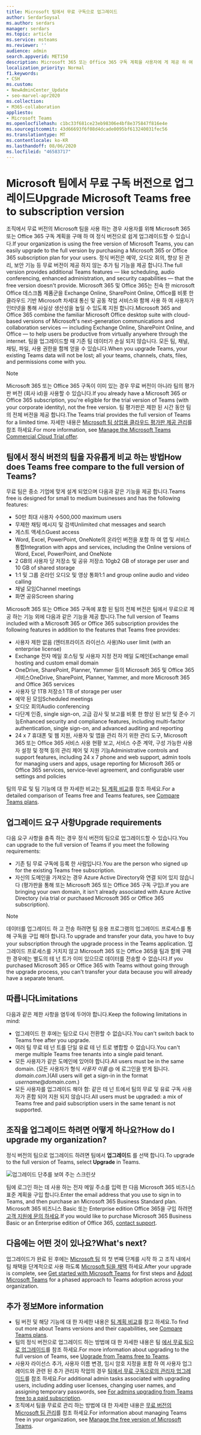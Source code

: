 ```yaml
---
title: Microsoft 팀에서 무료 구독으로 업그레이드
author: SerdarSoysal
ms.author: serdars
manager: serdars
ms.topic: article
ms.service: msteams
ms.reviewer: ''
audience: admin
search.appverid: MET150
description: Microsoft 365 또는 Office 365 구독 계획을 사용자에 게 제공 하 여 무료 버전의 Microsoft 팀에서 정식 버전으로 간편 하 게 업그레이드 하는 방법에 대해 알아봅니다.
localization_priority: Normal
f1.keywords:
- CSH
ms.custom:
- NewAdminCenter_Update
- seo-marvel-apr2020
ms.collection:
- M365-collaboration
appliesto:
- Microsoft Teams
ms.openlocfilehash: c1bc33f681ce23eb98306e4bf8e375847f816e4e
ms.sourcegitcommit: 43d66693f6f08d4dcade0095bf613240031fec56
ms.translationtype: MT
ms.contentlocale: ko-KR
ms.lasthandoff: 08/06/2020
ms.locfileid: "46583717"
---
```

# <a name="upgrade-microsoft-teams-free-to-subscription-version"></a><span data-ttu-id="a9db9-103">Microsoft 팀에서 무료 구독 버전으로 업그레이드</span><span class="sxs-lookup"><span data-stu-id="a9db9-103">Upgrade Microsoft Teams free to subscription version</span></span>

<span data-ttu-id="a9db9-104">조직에서 무료 버전의 Microsoft 팀을 사용 하는 경우 사용자를 위해 Microsoft 365 또는 Office 365 구독 계획을 구매 하 여 정식 버전으로 쉽게 업그레이드할 수 있습니다.</span><span class="sxs-lookup"><span data-stu-id="a9db9-104">If your organization is using the free version of Microsoft Teams, you can easily upgrade to the full version by purchasing a Microsoft 365 or Office 365 subscription plan for your users.</span></span> <span data-ttu-id="a9db9-105">정식 버전은 예약, 오디오 회의, 향상 된 관리, 보안 기능 등 무료 버전이 제공 하지 않는 추가 팀 기능을 제공 합니다.</span><span class="sxs-lookup"><span data-stu-id="a9db9-105">The full version provides additional Teams features — like scheduling, audio conferencing, enhanced administration, and security capabilities — that the free version doesn't provide.</span></span> <span data-ttu-id="a9db9-106">Microsoft 365 및 Office 365는 친숙 한 microsoft Office 데스크톱 제품군을 Exchange Online, SharePoint Online, Office를 비롯 한 클라우드 기반 Microsoft 차세대 통신 및 공동 작업 서비스와 함께 사용 하 여 사용자가 인터넷을 통해 사실상 생산성을 높일 수 있도록 지원 합니다.</span><span class="sxs-lookup"><span data-stu-id="a9db9-106">Microsoft 365 and Office 365 combine the familiar Microsoft Office desktop suite with cloud-based versions of Microsoft's next-generation communications and collaboration services — including Exchange Online, SharePoint Online, and Office — to help users be productive from virtually anywhere through the internet.</span></span> <span data-ttu-id="a9db9-107">팀을 업그레이드할 때 기존 팀 데이터가 손실 되지 않습니다. 모든 팀, 채널, 채팅, 파일, 사용 권한을 함께 얻을 수 있습니다.</span><span class="sxs-lookup"><span data-stu-id="a9db9-107">When you upgrade Teams, your existing Teams data will not be lost; all your teams, channels, chats, files, and permissions come with you.</span></span> 

> [!NOTE]
> <span data-ttu-id="a9db9-108">Microsoft 365 또는 Office 365 구독이 이미 있는 경우 무료 버전이 아니라 팀의 평가판 버전 (회사 id)을 사용할 수 있습니다.</span><span class="sxs-lookup"><span data-stu-id="a9db9-108">If you already have a Microsoft 365 or Office 365 subscription, you're eligible for the trial version of Teams (with your corporate identity), not the free version.</span></span> <span data-ttu-id="a9db9-109">팀 평가판은 제한 된 시간 동안 팀의 전체 버전을 제공 합니다.</span><span class="sxs-lookup"><span data-stu-id="a9db9-109">The Teams trial provides the full version of Teams for a limited time.</span></span> <span data-ttu-id="a9db9-110">자세한 내용은 [Microsoft 팀 상업용 클라우드 평가판 제공 관리](iw-trial-teams.md)를 참조 하세요.</span><span class="sxs-lookup"><span data-stu-id="a9db9-110">For more information, see [Manage the Microsoft Teams Commercial Cloud Trial offer](iw-trial-teams.md).</span></span>

## <a name="how-does-teams-free-compare-to-the-full-version-of-teams"></a><span data-ttu-id="a9db9-111">팀에서 정식 버전의 팀을 자유롭게 비교 하는 방법</span><span class="sxs-lookup"><span data-stu-id="a9db9-111">How does Teams free compare to the full version of Teams?</span></span>

<span data-ttu-id="a9db9-112">무료 팀은 중소 기업에 맞게 설계 되었으며 다음과 같은 기능을 제공 합니다.</span><span class="sxs-lookup"><span data-stu-id="a9db9-112">Teams free is designed for small to medium businesses and has the following features:</span></span>

- <span data-ttu-id="a9db9-113">50만 최대 사용자 수</span><span class="sxs-lookup"><span data-stu-id="a9db9-113">500,000 maximum users</span></span>
- <span data-ttu-id="a9db9-114">무제한 채팅 메시지 및 검색</span><span class="sxs-lookup"><span data-stu-id="a9db9-114">Unlimited chat messages and search</span></span>
- <span data-ttu-id="a9db9-115">게스트 액세스</span><span class="sxs-lookup"><span data-stu-id="a9db9-115">Guest access</span></span>
- <span data-ttu-id="a9db9-116">Word, Excel, PowerPoint, OneNote의 온라인 버전을 포함 하 여 앱 및 서비스 통합</span><span class="sxs-lookup"><span data-stu-id="a9db9-116">Integration with apps and services, including the Online versions of Word, Excel, PowerPoint, and OneNote</span></span>
- <span data-ttu-id="a9db9-117">2 GB의 사용자 당 저장소 및 공유 저장소 10gb</span><span class="sxs-lookup"><span data-stu-id="a9db9-117">2 GB of storage per user and 10 GB of shared storage</span></span>
- <span data-ttu-id="a9db9-118">1:1 및 그룹 온라인 오디오 및 영상 통화</span><span class="sxs-lookup"><span data-stu-id="a9db9-118">1:1 and group online audio and video calling</span></span>
- <span data-ttu-id="a9db9-119">채널 모임</span><span class="sxs-lookup"><span data-stu-id="a9db9-119">Channel meetings</span></span>
- <span data-ttu-id="a9db9-120">화면 공유</span><span class="sxs-lookup"><span data-stu-id="a9db9-120">Screen sharing</span></span>

<span data-ttu-id="a9db9-121">Microsoft 365 또는 Office 365 구독에 포함 된 팀의 전체 버전은 팀에서 무료으로 제공 하는 기능 외에 다음과 같은 기능을 제공 합니다.</span><span class="sxs-lookup"><span data-stu-id="a9db9-121">The full version of Teams included with a Microsoft 365 or Office 365 subscription provides the following features in addition to the features that Teams free provides:</span></span>

- <span data-ttu-id="a9db9-122">사용자 제한 없음 (엔터프라이즈 라이선스 사용)</span><span class="sxs-lookup"><span data-stu-id="a9db9-122">No user limit (with an enterprise license)</span></span>
- <span data-ttu-id="a9db9-123">Exchange 전자 메일 호스팅 및 사용자 지정 전자 메일 도메인</span><span class="sxs-lookup"><span data-stu-id="a9db9-123">Exchange email hosting and custom email domain</span></span>
- <span data-ttu-id="a9db9-124">OneDrive, SharePoint, Planner, Yammer 등의 Microsoft 365 및 Office 365 서비스</span><span class="sxs-lookup"><span data-stu-id="a9db9-124">OneDrive, SharePoint, Planner, Yammer, and more Microsoft 365 and Office 365 services</span></span>
- <span data-ttu-id="a9db9-125">사용자 당 1TB 저장소</span><span class="sxs-lookup"><span data-stu-id="a9db9-125">1 TB of storage per user</span></span>
- <span data-ttu-id="a9db9-126">예약 된 모임</span><span class="sxs-lookup"><span data-stu-id="a9db9-126">Scheduled meetings</span></span>
- <span data-ttu-id="a9db9-127">오디오 회의</span><span class="sxs-lookup"><span data-stu-id="a9db9-127">Audio conferencing</span></span>
- <span data-ttu-id="a9db9-128">다단계 인증, single sign-on, 고급 감사 및 보고를 비롯 한 향상 된 보안 및 준수 기능</span><span class="sxs-lookup"><span data-stu-id="a9db9-128">Enhanced security and compliance features, including multi-factor authentication, single sign-on, and advanced auditing and reporting</span></span>
- <span data-ttu-id="a9db9-129">24 x 7 휴대폰 및 웹 지원, 사용자 및 앱을 관리 하기 위한 관리 도구, Microsoft 365 또는 Office 365 서비스 사용 현황 보고, 서비스 수준 계약, 구성 가능한 사용자 설정 및 정책 등의 관리 제어 및 지원 기능</span><span class="sxs-lookup"><span data-stu-id="a9db9-129">Administrative controls and support features, including 24 x 7 phone and web support, admin tools for managing users and apps, usage reporting for Microsoft 365 or Office 365 services, service-level agreement, and configurable user settings and policies</span></span>

<span data-ttu-id="a9db9-130">팀의 무료 및 팀 기능에 대 한 자세한 비교는 [팀 계획 비교](https://products.office.com/microsoft-teams/free)를 참조 하세요.</span><span class="sxs-lookup"><span data-stu-id="a9db9-130">For a detailed comparison of Teams free and Teams features, see [Compare Teams plans](https://products.office.com/microsoft-teams/free).</span></span>

## <a name="upgrade-requirements"></a><span data-ttu-id="a9db9-131">업그레이드 요구 사항</span><span class="sxs-lookup"><span data-stu-id="a9db9-131">Upgrade requirements</span></span>

<span data-ttu-id="a9db9-132">다음 요구 사항을 충족 하는 경우 정식 버전의 팀으로 업그레이드할 수 있습니다.</span><span class="sxs-lookup"><span data-stu-id="a9db9-132">You can upgrade to the full version of Teams if you meet the following requirements:</span></span>

- <span data-ttu-id="a9db9-133">기존 팀 무료 구독에 등록 한 사람입니다.</span><span class="sxs-lookup"><span data-stu-id="a9db9-133">You are the person who signed up for the existing Teams free subscription.</span></span>
- <span data-ttu-id="a9db9-134">자신의 도메인을 가져오는 경우 Azure Active Directory와 연결 되어 있지 않습니다 (평가판을 통해 또는 Microsoft 365 또는 Office 365 구독 구입).</span><span class="sxs-lookup"><span data-stu-id="a9db9-134">If you are bringing your own domain, it isn't already associated with Azure Active Directory (via trial or purchased Microsoft 365 or Office 365 subscription).</span></span>

> [!NOTE]
> <span data-ttu-id="a9db9-135">데이터를 업그레이드 하 고 전송 하려면 팀 응용 프로그램의 업그레이드 프로세스를 통해 구독을 구입 해야 합니다.</span><span class="sxs-lookup"><span data-stu-id="a9db9-135">To upgrade and transfer your data, you have to buy your subscription through the upgrade process in the Teams application.</span></span> <span data-ttu-id="a9db9-136">업그레이드 프로세스를 거치지 않고 Microsoft 365 또는 Office 365을 팀과 함께 구매한 경우에는 별도의 테 넌 트가 이미 있으므로 데이터를 전송할 수 없습니다.</span><span class="sxs-lookup"><span data-stu-id="a9db9-136">If you purchased Microsoft 365 or Office 365 with Teams without going through the upgrade process, you can't transfer your data because you will already have a separate tenant.</span></span>

## <a name="limitations"></a><span data-ttu-id="a9db9-137">따릅니다</span><span class="sxs-lookup"><span data-stu-id="a9db9-137">Limitations</span></span>

<span data-ttu-id="a9db9-138">다음과 같은 제한 사항을 염두에 두어야 합니다.</span><span class="sxs-lookup"><span data-stu-id="a9db9-138">Keep the following limitations in mind:</span></span>

- <span data-ttu-id="a9db9-139">업그레이드 한 후에는 팀으로 다시 전환할 수 없습니다.</span><span class="sxs-lookup"><span data-stu-id="a9db9-139">You can't switch back to Teams free after you upgrade.</span></span>
- <span data-ttu-id="a9db9-140">여러 팀 무료 테 넌 트를 단일 유료 테 넌 트로 병합할 수 없습니다.</span><span class="sxs-lookup"><span data-stu-id="a9db9-140">You can't merge multiple Teams free tenants into a single paid tenant.</span></span>
- <span data-ttu-id="a9db9-141">모든 사용자가 같은 도메인에 있어야 합니다.</span><span class="sxs-lookup"><span data-stu-id="a9db9-141">All users must be in the same domain.</span></span> <span data-ttu-id="a9db9-142">(모든 사용자가 형식 *사용자 이름* @ 에 로그인을 받게 됩니다. *domain.com*.)</span><span class="sxs-lookup"><span data-stu-id="a9db9-142">(All users will get a sign-in in the format *username*@*domain.com*.)</span></span>
- <span data-ttu-id="a9db9-143">모든 사용자를 업그레이드 해야 함: 같은 테 넌 트에서 팀의 무료 및 유료 구독 사용자가 혼합 되어 지원 되지 않습니다.</span><span class="sxs-lookup"><span data-stu-id="a9db9-143">All users must be upgraded: a mix of Teams free and paid subscription users in the same tenant is not supported.</span></span>

## <a name="how-do-i-upgrade-my-organization"></a><span data-ttu-id="a9db9-144">조직을 업그레이드 하려면 어떻게 하나요?</span><span class="sxs-lookup"><span data-stu-id="a9db9-144">How do I upgrade my organization?</span></span>

<span data-ttu-id="a9db9-145">정식 버전의 팀으로 업그레이드 하려면 팀에서 **업그레이드** 를 선택 합니다.</span><span class="sxs-lookup"><span data-stu-id="a9db9-145">To upgrade to the full version of Teams, select **Upgrade** in Teams.</span></span>

![업그레이드 단추를 보여 주는 스크린샷](media/teams-freemium-upgrade-image1.png)

<span data-ttu-id="a9db9-147">팀에 로그인 하는 데 사용 하는 전자 메일 주소를 입력 한 다음 Microsoft 365 비즈니스 표준 계획을 구입 합니다.</span><span class="sxs-lookup"><span data-stu-id="a9db9-147">Enter the email address that you use to sign in to Teams, and then purchase an Microsoft 365 Business Standard plan.</span></span> <span data-ttu-id="a9db9-148">Microsoft 365 비즈니스 Basic 또는 Enterprise edition Office 365을 구입 하려면 [고객 지원에 문의 하세요](https://portal.office.com/support/altusupport.aspx?app=teamsfreeupgrade).</span><span class="sxs-lookup"><span data-stu-id="a9db9-148">If you would like to purchase Microsoft 365 Business Basic or an Enterprise edition of Office 365, [contact support](https://portal.office.com/support/altusupport.aspx?app=teamsfreeupgrade).</span></span>

## <a name="whats-next"></a><span data-ttu-id="a9db9-149">다음에는 어떤 것이 있나요?</span><span class="sxs-lookup"><span data-stu-id="a9db9-149">What's next?</span></span>

<span data-ttu-id="a9db9-150">업그레이드가 완료 된 후에는 [Microsoft 팀](get-started-with-teams-quick-start.md) 의 첫 번째 단계를 시작 하 고 조직 내에서 팀 채택을 단계적으로 사용 하도록 [Microsoft 팀을 채택](adopt-microsoft-teams-landing-page.md) 하세요.</span><span class="sxs-lookup"><span data-stu-id="a9db9-150">After your upgrade is complete, see [Get started with Microsoft Teams](get-started-with-teams-quick-start.md) for first steps and [Adopt Microsoft Teams](adopt-microsoft-teams-landing-page.md) for a phased approach to Teams adoption across your organization.</span></span>

## <a name="more-information"></a><span data-ttu-id="a9db9-151">추가 정보</span><span class="sxs-lookup"><span data-stu-id="a9db9-151">More information</span></span>

- <span data-ttu-id="a9db9-152">팀 버전 및 해당 기능에 대 한 자세한 내용은 [팀 계획 비교](https://products.office.com/microsoft-teams/free)를 참고 하세요.</span><span class="sxs-lookup"><span data-stu-id="a9db9-152">To find out more about Teams versions and their capabilities, see [Compare Teams plans](https://products.office.com/microsoft-teams/free).</span></span>
- <span data-ttu-id="a9db9-153">팀의 정식 버전으로 업그레이드 하는 방법에 대 한 자세한 내용은 팀 [에서 무료 팀으로 업그레이드](https://support.office.com/article/Upgrade-from-Teams-free-to-Teams-29475bbd-a34f-4175-9b33-d44430f8ad39)를 참조 하세요.</span><span class="sxs-lookup"><span data-stu-id="a9db9-153">For more information about upgrading to the full version of Teams, see [Upgrade from Teams free to Teams](https://support.office.com/article/Upgrade-from-Teams-free-to-Teams-29475bbd-a34f-4175-9b33-d44430f8ad39).</span></span>
- <span data-ttu-id="a9db9-154">사용자 라이선스 추가, 사용자 이름 변경, 임시 암호 지정을 포함 하 여 사용자 업그레이드와 관련 된 추가 관리자 작업의 경우 [팀에서 무료 구독으로의 관리자 업그레이드](https://support.office.com/article/for-admins-upgrading-from-teams-free-to-a-paid-subscription-75a95e7f-001e-42d0-a787-ae8b992d5a52)를 참조 하세요.</span><span class="sxs-lookup"><span data-stu-id="a9db9-154">For additional admin tasks associated with upgrading users, including adding user licenses, changing user names, and assigning temporary passwords, see [For admins upgrading from Teams free to a paid subscription](https://support.office.com/article/for-admins-upgrading-from-teams-free-to-a-paid-subscription-75a95e7f-001e-42d0-a787-ae8b992d5a52).</span></span>
- <span data-ttu-id="a9db9-155">조직에서 팀을 무료로 관리 하는 방법에 대 한 자세한 내용은 [무료 버전의 Microsoft 팀 관리](manage-freemium.md)를 참조 하세요.</span><span class="sxs-lookup"><span data-stu-id="a9db9-155">For information about managing Teams free in your organization, see [Manage the free version of Microsoft Teams](manage-freemium.md).</span></span>

